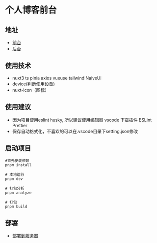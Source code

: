 # 个人博客前台

## 地址
- <a href="https://sakura520.co" target="_blank">前台</a>
- <a href="https://admin.sakura520.co" target="_blank">后台</a>

## 使用技术
- nuxt3 ts pinia axios vueuse tailwind NaiveUI
- device(判断使用设备)
- nuxt-icon（图标）

## 使用建议
- 因为项目使用eslint husky, 所以建议使用编辑器 vscode 下载插件 ESLint Prettier
- 保存自动格式化，不喜欢的可以在.vscode目录下setting.json修改


## 启动项目
```shell
#首先安装依赖
pnpm install

# 本地运行
pnpm dev

# 打包分析
pnpm analyze

# 打包
pnpm build

```

## 部署
- <a href="https://blog.csdn.net/m0_48489737/article/details/127796979" target="_blank">部署到服务器</a>